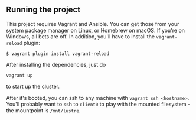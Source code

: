 ## Running the project
This project requires Vagrant and Ansible. You can get those from your system package manager on Linux, or Homebrew on macOS. If you're on Windows, all bets are off.
In addition, you'll have to install the `vagrant-reload` plugin:
```
$ vagrant plugin install vagrant-reload
```

After installing the dependencies, just do
```
vagrant up
```
to start up the cluster.

After it's booted, you can ssh to any machine with `vagrant ssh <hostname>`.
You'll probably want to ssh to `client0` to play with the mounted filesystem - the mountpoint is `/mnt/lustre`.